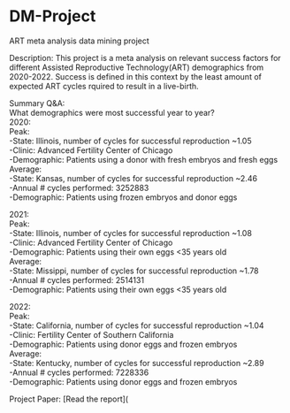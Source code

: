 # DM-Project
ART meta analysis data mining project  

Description: This project is a meta analysis on relevant success factors for different Assisted Reproductive Technology(ART) demographics from 2020-2022. Success is defined in this context by the least amount of expected ART cycles rquired to result in a live-birth.  

Summary Q&A:  
What demographics were most successful year to year?  
2020:  
Peak:  
-State: Illinois, number of cycles for successful reproduction ~1.05  
-Clinic: Advanced Fertility Center of Chicago  
-Demographic: Patients using a donor with fresh embryos and fresh eggs  
Average:  
-State: Kansas, number of cycles for successful reproduction ~2.46  
-Annual # cycles performed: 3252883  
-Demographic: Patients using frozen embryos and donor eggs  
  
2021:  
Peak:  
-State: Illinois, number of cycles for successful reproduction ~1.08  
-Clinic: Advanced Fertility Center of Chicago  
-Demographic: Patients using their own eggs <35 years old  
Average:  
-State: Missippi, number of cycles for successful reproduction ~1.78  
-Annual # cycles performed: 2514131  
-Demographic: Patients using their own eggs <35 years old  
  
2022:  
Peak:  
-State: California, number of cycles for successful reproduction ~1.04  
-Clinic: Fertility Center of Southern California  
-Demographic: Patients using donor eggs and frozen embryos  
Average:  
-State: Kentucky, number of cycles for successful reproduction ~2.89  
-Annual # cycles performed: 7228336  
-Demographic: Patients using donor eggs and frozen embryos  

Project Paper: 
[Read the report](

